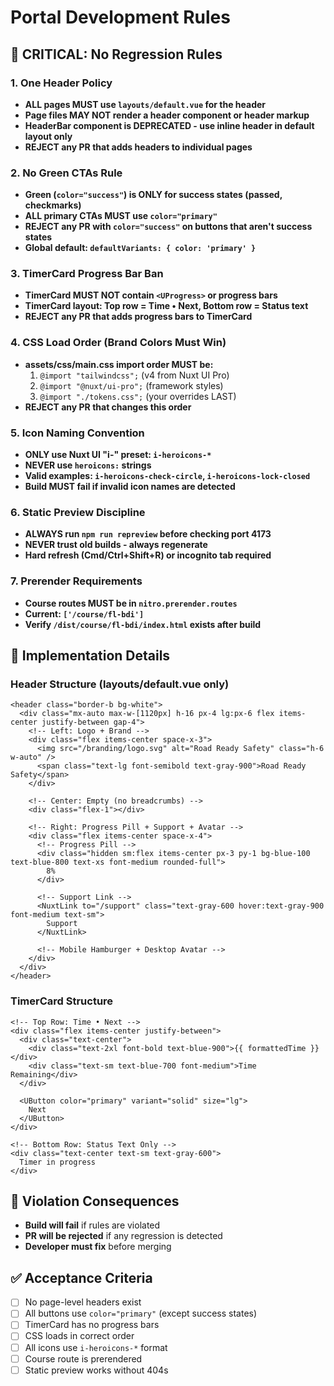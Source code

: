 # Portal Development Rules

## 🚫 **CRITICAL: No Regression Rules**

### **1. One Header Policy**
- **ALL pages MUST use `layouts/default.vue` for the header**
- **Page files MAY NOT render a header component or header markup**
- **HeaderBar component is DEPRECATED - use inline header in default layout only**
- **REJECT any PR that adds headers to individual pages**

### **2. No Green CTAs Rule**
- **Green (`color="success"`) is ONLY for success states (passed, checkmarks)**
- **ALL primary CTAs MUST use `color="primary"`**
- **REJECT any PR with `color="success"` on buttons that aren't success states**
- **Global default: `defaultVariants: { color: 'primary' }`**

### **3. TimerCard Progress Bar Ban**
- **TimerCard MUST NOT contain `<UProgress>` or progress bars**
- **TimerCard layout: Top row = Time • Next, Bottom row = Status text**
- **REJECT any PR that adds progress bars to TimerCard**

### **4. CSS Load Order (Brand Colors Must Win)**
- **assets/css/main.css import order MUST be:**
  1. `@import "tailwindcss";` (v4 from Nuxt UI Pro)
  2. `@import "@nuxt/ui-pro";` (framework styles)
  3. `@import "./tokens.css";` (your overrides LAST)
- **REJECT any PR that changes this order**

### **5. Icon Naming Convention**
- **ONLY use Nuxt UI "i-" preset: `i-heroicons-*`**
- **NEVER use `heroicons:` strings**
- **Valid examples: `i-heroicons-check-circle`, `i-heroicons-lock-closed`**
- **Build MUST fail if invalid icon names are detected**

### **6. Static Preview Discipline**
- **ALWAYS run `npm run repreview` before checking port 4173**
- **NEVER trust old builds - always regenerate**
- **Hard refresh (Cmd/Ctrl+Shift+R) or incognito tab required**

### **7. Prerender Requirements**
- **Course routes MUST be in `nitro.prerender.routes`**
- **Current: `['/course/fl-bdi']`**
- **Verify `/dist/course/fl-bdi/index.html` exists after build**

## 🔧 **Implementation Details**

### **Header Structure (layouts/default.vue only)**
```vue
<header class="border-b bg-white">
  <div class="mx-auto max-w-[1120px] h-16 px-4 lg:px-6 flex items-center justify-between gap-4">
    <!-- Left: Logo + Brand -->
    <div class="flex items-center space-x-3">
      <img src="/branding/logo.svg" alt="Road Ready Safety" class="h-6 w-auto" />
      <span class="text-lg font-semibold text-gray-900">Road Ready Safety</span>
    </div>
    
    <!-- Center: Empty (no breadcrumbs) -->
    <div class="flex-1"></div>
    
    <!-- Right: Progress Pill + Support + Avatar -->
    <div class="flex items-center space-x-4">
      <!-- Progress Pill -->
      <div class="hidden sm:flex items-center px-3 py-1 bg-blue-100 text-blue-800 text-xs font-medium rounded-full">
        8%
      </div>
      
      <!-- Support Link -->
      <NuxtLink to="/support" class="text-gray-600 hover:text-gray-900 font-medium text-sm">
        Support
      </NuxtLink>
      
      <!-- Mobile Hamburger + Desktop Avatar -->
    </div>
  </div>
</header>
```

### **TimerCard Structure**
```vue
<!-- Top Row: Time • Next -->
<div class="flex items-center justify-between">
  <div class="text-center">
    <div class="text-2xl font-bold text-blue-900">{{ formattedTime }}</div>
    <div class="text-sm text-blue-700 font-medium">Time Remaining</div>
  </div>
  
  <UButton color="primary" variant="solid" size="lg">
    Next
  </UButton>
</div>

<!-- Bottom Row: Status Text Only -->
<div class="text-center text-sm text-gray-600">
  Timer in progress
</div>
```

## 🚨 **Violation Consequences**
- **Build will fail** if rules are violated
- **PR will be rejected** if any regression is detected
- **Developer must fix** before merging

## ✅ **Acceptance Criteria**
- [ ] No page-level headers exist
- [ ] All buttons use `color="primary"` (except success states)
- [ ] TimerCard has no progress bars
- [ ] CSS loads in correct order
- [ ] All icons use `i-heroicons-*` format
- [ ] Course route is prerendered
- [ ] Static preview works without 404s

